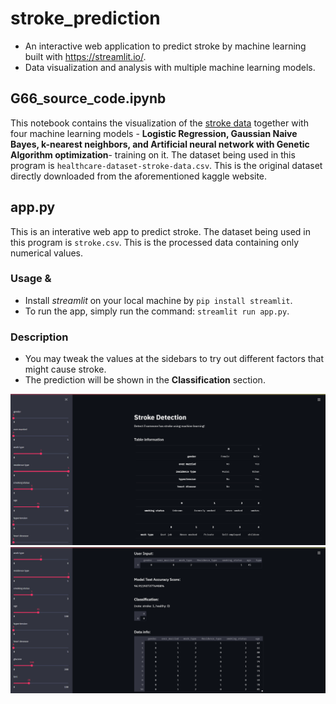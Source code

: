 # stroke_prediction

- An interactive web application to predict stroke by machine learning built with https://streamlit.io/.
- Data visualization and analysis with multiple machine learning models.

## G66_source_code.ipynb
This notebook contains the visualization of the [stroke data](https://www.kaggle.com/fedesoriano/stroke-prediction-dataset) together with four machine learning models - **Logistic Regression, Gaussian Naive Bayes, k-nearest neighbors, and Artificial neural network with Genetic Algorithm optimization**- training on it. The dataset being used in this program is `healthcare-dataset-stroke-data.csv`. This is the original dataset directly downloaded from the aforementioned kaggle website.

## app.py
This is an interative web app to predict stroke. The dataset being used in this program is `stroke.csv`. This is the processed data containing only numerical values.

### Usage & 
- Install *streamlit* on your local machine by `pip install streamlit`.
- To run the app, simply run the command: `streamlit run app.py`.

### Description
- You may tweak the values at the sidebars to try out different factors that might cause stroke.
- The prediction will be shown in the **Classification** section.

![alt text](https://github.com/chiatsekuo/stroke_prediction/blob/main/screenshots/landing_page.PNG "app landing page")
![alt text](https://github.com/chiatsekuo/stroke_prediction/blob/main/screenshots/second_scroll.PNG "app landing page")
